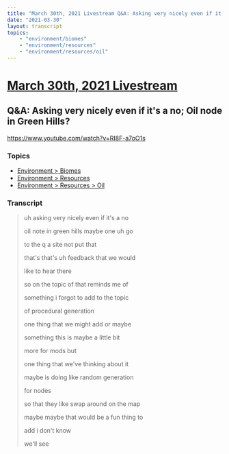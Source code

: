 ```yaml
---
title: "March 30th, 2021 Livestream Q&A: Asking very nicely even if it's a no; Oil node in Green Hills?"
date: "2021-03-30"
layout: transcript
topics:
    - "environment/biomes"
    - "environment/resources"
    - "environment/resources/oil"
---
```

# [March 30th, 2021 Livestream](../2021-03-30.md)
## Q&A: Asking very nicely even if it's a no; Oil node in Green Hills?
https://www.youtube.com/watch?v=RI8F-a7oO1s

### Topics
* [Environment > Biomes](../topics/environment/biomes.md)
* [Environment > Resources](../topics/environment/resources.md)
* [Environment > Resources > Oil](../topics/environment/resources/oil.md)

### Transcript

> uh asking very nicely even if it's a no
>
> oil note in green hills maybe one uh go
>
> to the q a site not put that
>
> that's that's uh feedback that we would
>
> like to hear there
>
> so on the topic of that reminds me of
>
> something i forgot to add to the topic
>
> of procedural generation
>
> one thing that we might add or maybe
>
> something this is maybe a little bit
>
> more for mods but
>
> one thing that we've thinking about it
>
> maybe is doing like random generation
>
> for nodes
>
> so that they like swap around on the map
>
> maybe maybe that would be a fun thing to
>
> add i don't know
>
> we'll see
